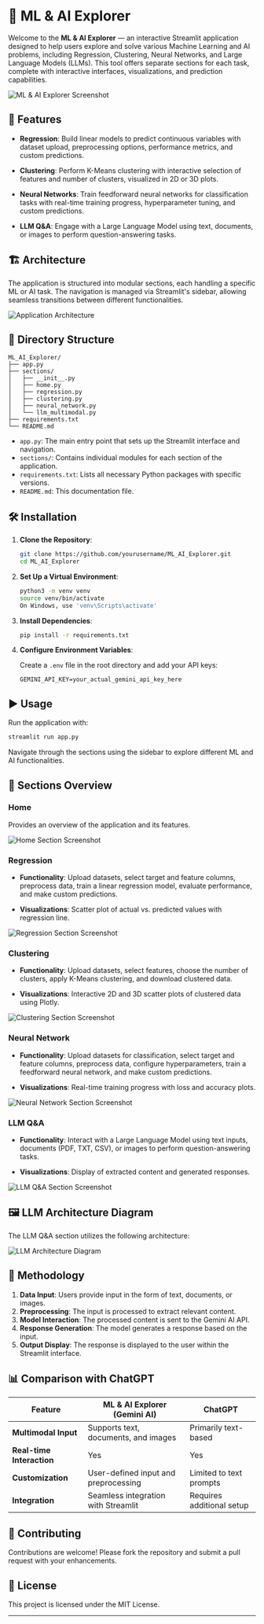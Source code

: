 # 🧠 ML & AI Explorer

Welcome to the **ML & AI Explorer** — an interactive Streamlit application designed to help users explore and solve various Machine Learning and AI problems, including Regression, Clustering, Neural Networks, and Large Language Models (LLMs). This tool offers separate sections for each task, complete with interactive interfaces, visualizations, and prediction capabilities.

![ML & AI Explorer Screenshot](images/ml_ai_explorer_screenshot.png)

## 🚀 Features

- **Regression**: Build linear models to predict continuous variables with dataset upload, preprocessing options, performance metrics, and custom predictions.
  
- **Clustering**: Perform K-Means clustering with interactive selection of features and number of clusters, visualized in 2D or 3D plots.

- **Neural Networks**: Train feedforward neural networks for classification tasks with real-time training progress, hyperparameter tuning, and custom predictions.

- **LLM Q&A**: Engage with a Large Language Model using text, documents, or images to perform question-answering tasks.

## 🏗️ Architecture

The application is structured into modular sections, each handling a specific ML or AI task. The navigation is managed via Streamlit's sidebar, allowing seamless transitions between different functionalities.

![Application Architecture](images/application_architecture.png)

## 📂 Directory Structure

```
ML_AI_Explorer/
├── app.py
├── sections/
│   ├── __init__.py
│   ├── home.py
│   ├── regression.py
│   ├── clustering.py
│   ├── neural_network.py
│   └── llm_multimodal.py
├── requirements.txt
└── README.md
```

- `app.py`: The main entry point that sets up the Streamlit interface and navigation.
- `sections/`: Contains individual modules for each section of the application.
- `requirements.txt`: Lists all necessary Python packages with specific versions.
- `README.md`: This documentation file.

## 🛠️ Installation

1. **Clone the Repository**:

   ```bash
   git clone https://github.com/yourusername/ML_AI_Explorer.git
   cd ML_AI_Explorer
   ```

2. **Set Up a Virtual Environment**:

   ```bash
   python3 -m venv venv
   source venv/bin/activate  
   On Windows, use 'venv\Scripts\activate'
   ```

3. **Install Dependencies**:

   ```bash
   pip install -r requirements.txt
   ```

4. **Configure Environment Variables**:

   Create a `.env` file in the root directory and add your API keys:

   ```env
   GEMINI_API_KEY=your_actual_gemini_api_key_here
   ```

## ▶️ Usage

Run the application with:

```cmd
streamlit run app.py
```

Navigate through the sections using the sidebar to explore different ML and AI functionalities.

## 🧩 Sections Overview

### Home

Provides an overview of the application and its features.

![Home Section Screenshot](images/home_section_screenshot.png)

### Regression

- **Functionality**: Upload datasets, select target and feature columns, preprocess data, train a linear regression model, evaluate performance, and make custom predictions.
  
- **Visualizations**: Scatter plot of actual vs. predicted values with regression line.

![Regression Section Screenshot](images/regression_section_screenshot.png)

### Clustering

- **Functionality**: Upload datasets, select features, choose the number of clusters, apply K-Means clustering, and download clustered data.
  
- **Visualizations**: Interactive 2D and 3D scatter plots of clustered data using Plotly.

![Clustering Section Screenshot](images/clustering_section_screenshot.png)

### Neural Network

- **Functionality**: Upload datasets for classification, select target and feature columns, preprocess data, configure hyperparameters, train a feedforward neural network, and make custom predictions.
  
- **Visualizations**: Real-time training progress with loss and accuracy plots.

![Neural Network Section Screenshot](images/neural_network_section_screenshot.png)

### LLM Q&A

- **Functionality**: Interact with a Large Language Model using text inputs, documents (PDF, TXT, CSV), or images to perform question-answering tasks.
  
- **Visualizations**: Display of extracted content and generated responses.

![LLM Q&A Section Screenshot](images/llm_qa_section_screenshot.png)

## 🖼️ LLM Architecture Diagram

The LLM Q&A section utilizes the following architecture:

![LLM Architecture Diagram](images/llm_architecture_diagram.png)

## 📝 Methodology

1. **Data Input**: Users provide input in the form of text, documents, or images.
2. **Preprocessing**: The input is processed to extract relevant content.
3. **Model Interaction**: The processed content is sent to the Gemini AI API.
4. **Response Generation**: The model generates a response based on the input.
5. **Output Display**: The response is displayed to the user within the Streamlit interface.

## 📊 Comparison with ChatGPT

| Feature               | ML & AI Explorer (Gemini AI) | ChatGPT                     |
|-----------------------|------------------------------|-----------------------------|
| **Multimodal Input**  | Supports text, documents, and images | Primarily text-based        |
| **Real-time Interaction** | Yes                      | Yes                         |
| **Customization**     | User-defined input and preprocessing | Limited to text prompts     |
| **Integration**       | Seamless integration with Streamlit | Requires additional setup   |

## 🤝 Contributing

Contributions are welcome! Please fork the repository and submit a pull request with your enhancements.

## 📜 License

This project is licensed under the MIT License.

---